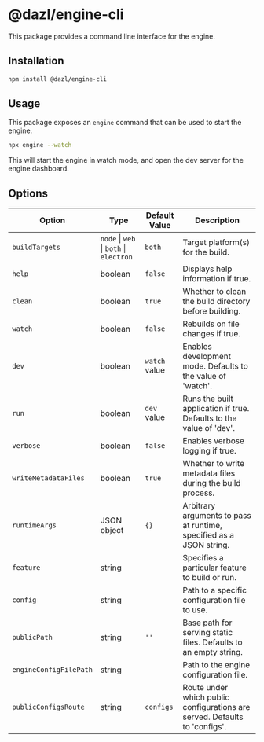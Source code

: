 # @dazl/engine-cli

This package provides a command line interface for the engine.

## Installation

```bash
npm install @dazl/engine-cli
```

## Usage

This package exposes an `engine` command that can be used to start the engine.

```bash
npx engine --watch
```

This will start the engine in watch mode, and open the dev server for the engine dashboard.

## Options

| Option                 | Type                                    | Default Value | Description                                                                |
| ---------------------- | --------------------------------------- | ------------- | -------------------------------------------------------------------------- |
| `buildTargets`         | `node` \| `web` \| `both` \| `electron` | `both`        | Target platform(s) for the build.                                          |
| `help`                 | boolean                                 | `false`       | Displays help information if true.                                         |
| `clean`                | boolean                                 | `true`        | Whether to clean the build directory before building.                      |
| `watch`                | boolean                                 | `false`       | Rebuilds on file changes if true.                                          |
| `dev`                  | boolean                                 | `watch` value | Enables development mode. Defaults to the value of 'watch'.                |
| `run`                  | boolean                                 | `dev` value   | Runs the built application if true. Defaults to the value of 'dev'.        |
| `verbose`              | boolean                                 | `false`       | Enables verbose logging if true.                                           |
| `writeMetadataFiles`   | boolean                                 | `true`        | Whether to write metadata files during the build process.                  |
| `runtimeArgs`          | JSON object                             | `{}`          | Arbitrary arguments to pass at runtime, specified as a JSON string.        |
| `feature`              | string                                  |               | Specifies a particular feature to build or run.                            |
| `config`               | string                                  |               | Path to a specific configuration file to use.                              |
| `publicPath`           | string                                  | `''`          | Base path for serving static files. Defaults to an empty string.           |
| `engineConfigFilePath` | string                                  |               | Path to the engine configuration file.                                     |
| `publicConfigsRoute`   | string                                  | `configs`     | Route under which public configurations are served. Defaults to 'configs'. |
